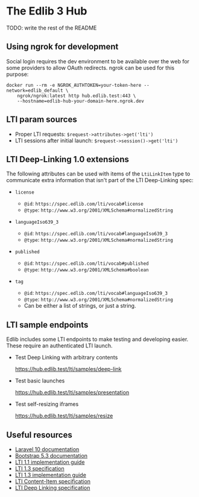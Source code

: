 # The Edlib 3 Hub

TODO: write the rest of the README

## Using ngrok for development

Social login requires the dev environment to be available over the web for some
providers to allow OAuth redirects. ngrok can be used for this purpose:

```shell
docker run --rm -e NGROK_AUTHTOKEN=your-token-here --network=edlib_default \
    ngrok/ngrok:latest http hub.edlib.test:443 \
    --hostname=edlib-hub-your-domain-here.ngrok.dev
```

## LTI param sources

* Proper LTI requests: `$request->attributes->get('lti')`
* LTI sessions after initial launch: `$request->session()->get('lti')`

## LTI Deep-Linking 1.0 extensions

The following attributes can be used with items of the `LtiLinkItem` type to
communicate extra information that isn't part of the LTI Deep-Linking spec:

* `license`
    * `@id`: `https://spec.edlib.com/lti/vocab#license`
    * `@type`: `http://www.w3.org/2001/XMLSchema#normalizedString`

* `languageIso639_3`
    * `@id`: `https://spec.edlib.com/lti/vocab#languageIso639_3`
    * `@type`: `http://www.w3.org/2001/XMLSchema#normalizedString`

* `published`
    * `@id`: `https://spec.edlib.com/lti/vocab#published`
    * `@type`: `http://www.w3.org/2001/XMLSchema#boolean`

* `tag`
    * `@id`: `https://spec.edlib.com/lti/vocab#languageIso639_3`
    * `@type`: `http://www.w3.org/2001/XMLSchema#normalizedString`
    * Can be either a list of strings, or just a string.

## LTI sample endpoints

Edlib includes some LTI endpoints to make testing and developing easier. These
require an authenticated LTI launch.

* Test Deep Linking with arbitrary contents
  
  <https://hub.edlib.test/lti/samples/deep-link>

* Test basic launches

  <https://hub.edlib.test/lti/samples/presentation>

* Test self-resizing iframes

  <https://hub.edlib.test/lti/samples/resize>

## Useful resources

* [Laravel 10 documentation](https://laravel.com/docs/10.x)
* [Bootstrap 5.3 documentation](https://getbootstrap.com/docs/5.3/getting-started/introduction/)
* [LTI 1.1 implementation guide](https://www.imsglobal.org/specs/ltiv1p1/implementation-guide)
* [LTI 1.3 specification](http://www.imsglobal.org/spec/lti/v1p3/)
* [LTI 1.3 implementation guide](https://www.imsglobal.org/spec/lti/v1p3/impl/)
* [LTI Content-Item specification](https://www.imsglobal.org/specs/lticiv1p0/specification)
* [LTI Deep Linking specification](http://www.imsglobal.org/spec/lti-dl/v2p0)
